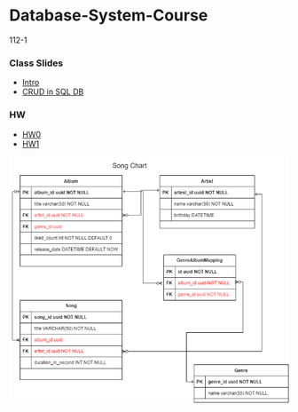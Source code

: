 # Database-System-Course
112-1
### Class Slides
- [Intro](https://docs.google.com/presentation/d/1CP0D92DA8Ae8oyIKSquqUuTUpVqwLGT-14T32l9pf5U/edit#slide=id.g241186a303b_0_39)
- [CRUD in SQL DB](https://docs.google.com/presentation/d/1amn8pDX2Wx4N6ZjzhCGoQFJH4DqaRcQ2DJAdg3hbIrA/edit?usp=sharing)

### HW
- [HW0](https://youtu.be/0YByBBE8Av4)
- [HW1]()  
  
![ERDiagram](assets/HW1.png)  
 
